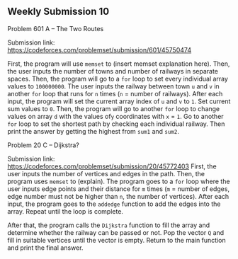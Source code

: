 Weekly Submission 10
-------------------
Problem 601 A – The Two Routes

Submission link: https://codeforces.com/problemset/submission/601/45750474

First, the program will use ```memset``` to (insert memset explanation here). Then, the user inputs the number of towns and number of railways in separate spaces. Then, the program will go to a ```for``` loop to set every individual array values to ```100000000```.  The user inputs the railway between town ```u``` and ```v``` in another ```for``` loop that runs for ```n``` times (```n``` = number of railways). After each input, the program will set the current array index of ```u``` and ```v``` to ```1```.  Set current sum values to ```0```. Then, the program will go to another ```for``` loop to change values on array ```d``` with the values of```y``` coordinates with ```x``` = ```1```. 
Go to another ```for``` loop to set the shortest path by checking each individual railway. Then print the answer by getting the highest from ```sum1``` and ```sum2```.


Problem 20 C – Dijkstra?

Submission link: https://codeforces.com/problemset/submission/20/45772403
First, the user inputs the number of vertices and edges in the path. Then, the program uses ```memset``` to (explain). The program goes to a ```for``` loop where the user inputs edge points and their distance for ```m``` times (```m``` = number of edges, edge number must not be higher than ```n```, the number of vertices). After each input, the program goes to the ```addedge``` function to add the edges into the array. Repeat until the loop is complete.

After that, the program calls the ```Dijkstra``` function to fill the array and determine whether the railway can be passed or not. Pop the vector ```Q``` and fill in suitable vertices until the vector is empty. Return to the main function and print the final answer.

